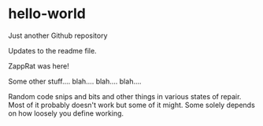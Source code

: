 # hello-world
Just another Github repository

Updates to the readme file.

ZappRat was here!

Some other stuff.... blah.... blah.... blah....

Random code snips and bits and other things in various states of repair.
Most of it probably doesn't work but some of it might.  Some solely depends on how loosely you define working.

